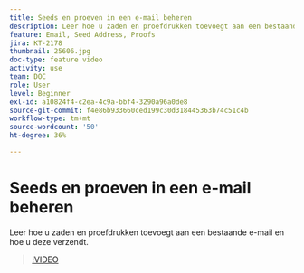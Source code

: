 ```yaml
---
title: Seeds en proeven in een e-mail beheren
description: Leer hoe u zaden en proefdrukken toevoegt aan een bestaande e-mail en hoe u deze verzendt.
feature: Email, Seed Address, Proofs
jira: KT-2178
thumbnail: 25606.jpg
doc-type: feature video
activity: use
team: DOC
role: User
level: Beginner
exl-id: a10824f4-c2ea-4c9a-bbf4-3290a96a0de8
source-git-commit: f4e86b933660ced199c30d318445363b74c51c4b
workflow-type: tm+mt
source-wordcount: '50'
ht-degree: 36%

---
```


# Seeds en proeven in een e-mail beheren

Leer hoe u zaden en proefdrukken toevoegt aan een bestaande e-mail en hoe u deze verzendt.

>[!VIDEO](https://video.tv.adobe.com/v/25606?quality=12&learn=on)
